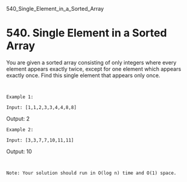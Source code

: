 540_Single_Element_in_a_Sorted_Array
# 540. Single Element in a Sorted Array

You are given a sorted array consisting of only integers where every element appears exactly
        twice, except for one element which appears exactly once. Find this single element that
        appears only once.

     

    Example 1:

    Input: [1,1,2,3,3,4,4,8,8]
Output: 2

    Example 2:

    Input: [3,3,7,7,10,11,11]
Output: 10

     

    Note: Your solution should run in O(log n) time and O(1) space.